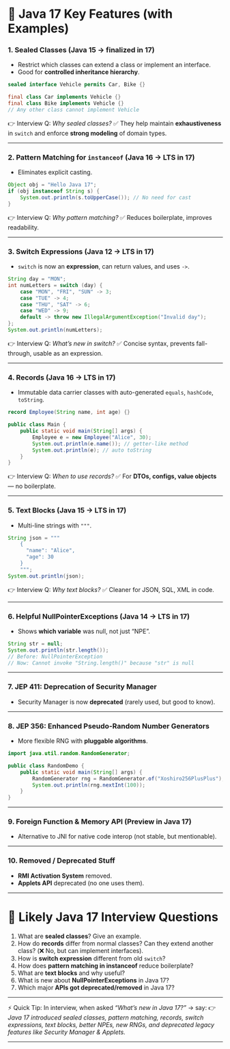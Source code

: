 # 🚀 Java 17 Key Features (with Examples)

### 1. **Sealed Classes (Java 15 → finalized in 17)**

* Restrict which classes can extend a class or implement an interface.
* Good for **controlled inheritance hierarchy**.

```java
sealed interface Vehicle permits Car, Bike {}

final class Car implements Vehicle {}
final class Bike implements Vehicle {}
// Any other class cannot implement Vehicle
```

👉 Interview Q: *Why sealed classes?*
✅ They help maintain **exhaustiveness** in `switch` and enforce **strong modeling** of domain types.

---

### 2. **Pattern Matching for `instanceof` (Java 16 → LTS in 17)**

* Eliminates explicit casting.

```java
Object obj = "Hello Java 17";
if (obj instanceof String s) {
    System.out.println(s.toUpperCase()); // No need for cast
}
```

👉 Interview Q: *Why pattern matching?*
✅ Reduces boilerplate, improves readability.

---

### 3. **Switch Expressions (Java 12 → LTS in 17)**

* `switch` is now an **expression**, can return values, and uses `->`.

```java
String day = "MON";
int numLetters = switch (day) {
    case "MON", "FRI", "SUN" -> 3;
    case "TUE" -> 4;
    case "THU", "SAT" -> 6;
    case "WED" -> 9;
    default -> throw new IllegalArgumentException("Invalid day");
};
System.out.println(numLetters);
```

👉 Interview Q: *What’s new in switch?*
✅ Concise syntax, prevents fall-through, usable as an expression.

---

### 4. **Records (Java 16 → LTS in 17)**

* Immutable data carrier classes with auto-generated `equals`, `hashCode`, `toString`.

```java
record Employee(String name, int age) {}

public class Main {
    public static void main(String[] args) {
        Employee e = new Employee("Alice", 30);
        System.out.println(e.name()); // getter-like method
        System.out.println(e); // auto toString
    }
}
```

👉 Interview Q: *When to use records?*
✅ For **DTOs, configs, value objects** — no boilerplate.

---

### 5. **Text Blocks (Java 15 → LTS in 17)**

* Multi-line strings with `"""`.

```java
String json = """
    {
      "name": "Alice",
      "age": 30
    }
    """;
System.out.println(json);
```

👉 Interview Q: *Why text blocks?*
✅ Cleaner for JSON, SQL, XML in code.

---

### 6. **Helpful NullPointerExceptions (Java 14 → LTS in 17)**

* Shows **which variable** was null, not just “NPE”.

```java
String str = null;
System.out.println(str.length()); 
// Before: NullPointerException
// Now: Cannot invoke "String.length()" because "str" is null
```

---

### 7. **JEP 411: Deprecation of Security Manager**

* Security Manager is now **deprecated** (rarely used, but good to know).

---

### 8. **JEP 356: Enhanced Pseudo-Random Number Generators**

* More flexible RNG with **pluggable algorithms**.

```java
import java.util.random.RandomGenerator;

public class RandomDemo {
    public static void main(String[] args) {
        RandomGenerator rng = RandomGenerator.of("Xoshiro256PlusPlus");
        System.out.println(rng.nextInt(100));
    }
}
```

---

### 9. **Foreign Function & Memory API (Preview in Java 17)**

* Alternative to JNI for native code interop (not stable, but mentionable).

---

### 10. **Removed / Deprecated Stuff**

* **RMI Activation System** removed.
* **Applets API** deprecated (no one uses them).

---

# 🎯 Likely Java 17 Interview Questions

1. What are **sealed classes**? Give an example.
2. How do **records** differ from normal classes? Can they extend another class? (❌ No, but can implement interfaces).
3. How is **switch expression** different from old `switch`?
4. How does **pattern matching in instanceof** reduce boilerplate?
5. What are **text blocks** and why useful?
6. What is new about **NullPointerExceptions** in Java 17?
7. Which major **APIs got deprecated/removed** in Java 17?

---

⚡ Quick Tip: In interview, when asked *“What’s new in Java 17?”* → say:
👉 *Java 17 introduced sealed classes, pattern matching, records, switch expressions, text blocks, better NPEs, new RNGs, and deprecated legacy features like Security Manager & Applets.*

---

